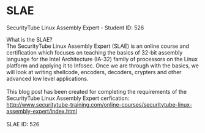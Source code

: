 SLAE
====

SecurityTube Linux Assembly Expert - Student ID: 526

What is the SLAE?<br>
The SecurityTube Linux Assembly Expert (SLAE) is an online course and certification which focuses on teaching the basics of 32-bit assembly language for the Intel Architecture (IA-32) family of processors on the Linux platform and applying it to Infosec. Once we are through with the basics, we will look at writing shellcode, encoders, decoders, crypters and other advanced low level applications.<br>
<br>
This blog post has been created for completing the requirements of the SecurityTube Linux Assembly Expert cerfication:<br>
http://www.securitytube-training.com/online-courses/securitytube-linux-assembly-expert/index.html
<br><br>
SLAE ID: 526
